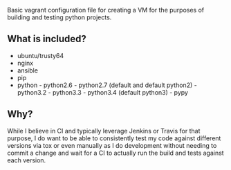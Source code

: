 Basic vagrant configuration file for creating a VM for the purposes of building and testing
python projects.

What is included?
-----------------
* ubuntu/trusty64
* nginx
* ansible
* pip
* python
        - python2.6
        - python2.7 (default and default python2)
        - python3.2
        - python3.3
        - python3.4 (default python3)
        - pypy

Why?
----------
While I believe in CI and typically leverage Jenkins or Travis for that purpose, I do want to be able to
consistently test my code against different versions via tox or even manually as I do development without
needing to commit a change and wait for a CI to actually run the build and tests against each version.



